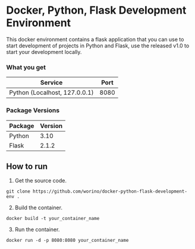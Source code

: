 # Docker, Python, Flask Development Environment
This docker environment contains a flask application that you can use to start development of projects in Python and Flask, use the released v1.0 to start your development locally.

### What you get

| Service  | Port |
| --- | --- |
| Python (Localhost, 127.0.0.1) | 8080 |

### Package Versions

| Package  | Version |
| --- | --- |
| Python | 3.10 |
| Flask | 2.1.2 |

## How to run
1. Get the source code.
```
git clone https://github.com/worino/docker-python-flask-development-env .
```

2. Build the container.
```
docker build -t your_container_name
```

3. Run the container.
```
docker run -d -p 8080:8080 your_container_name
```

